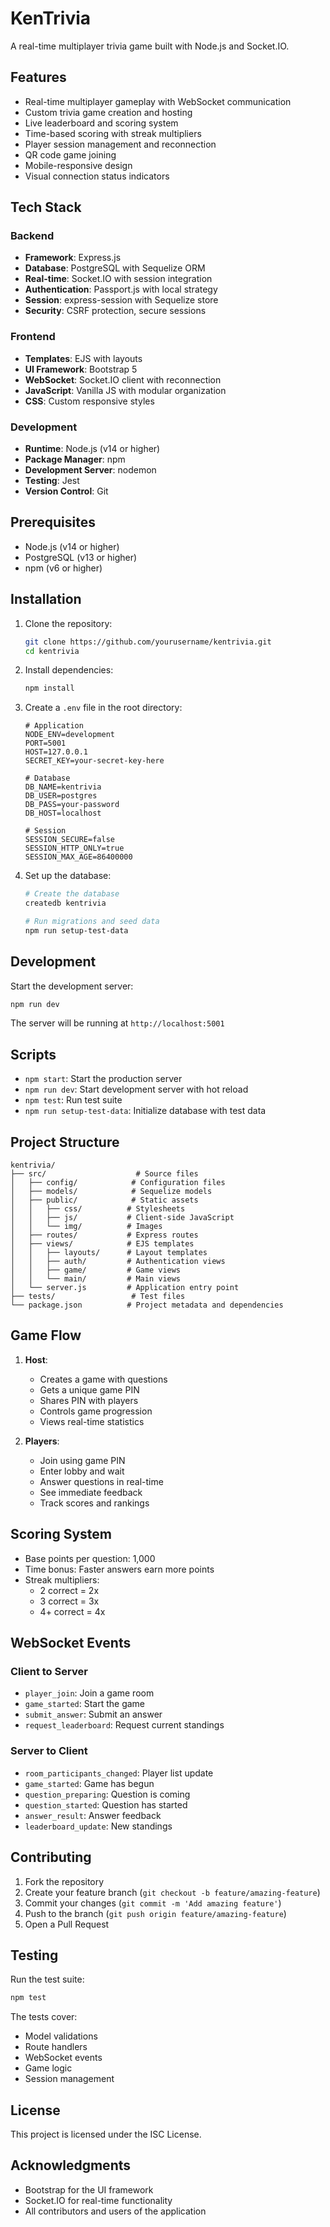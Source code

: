 # KenTrivia

A real-time multiplayer trivia game built with Node.js and Socket.IO.

## Features

- Real-time multiplayer gameplay with WebSocket communication
- Custom trivia game creation and hosting
- Live leaderboard and scoring system
- Time-based scoring with streak multipliers
- Player session management and reconnection
- QR code game joining
- Mobile-responsive design
- Visual connection status indicators

## Tech Stack

### Backend
- **Framework**: Express.js
- **Database**: PostgreSQL with Sequelize ORM
- **Real-time**: Socket.IO with session integration
- **Authentication**: Passport.js with local strategy
- **Session**: express-session with Sequelize store
- **Security**: CSRF protection, secure sessions

### Frontend
- **Templates**: EJS with layouts
- **UI Framework**: Bootstrap 5
- **WebSocket**: Socket.IO client with reconnection
- **JavaScript**: Vanilla JS with modular organization
- **CSS**: Custom responsive styles

### Development
- **Runtime**: Node.js (v14 or higher)
- **Package Manager**: npm
- **Development Server**: nodemon
- **Testing**: Jest
- **Version Control**: Git

## Prerequisites

- Node.js (v14 or higher)
- PostgreSQL (v13 or higher)
- npm (v6 or higher)

## Installation

1. Clone the repository:
   ```bash
   git clone https://github.com/yourusername/kentrivia.git
   cd kentrivia
   ```

2. Install dependencies:
   ```bash
   npm install
   ```

3. Create a `.env` file in the root directory:
   ```env
   # Application
   NODE_ENV=development
   PORT=5001
   HOST=127.0.0.1
   SECRET_KEY=your-secret-key-here

   # Database
   DB_NAME=kentrivia
   DB_USER=postgres
   DB_PASS=your-password
   DB_HOST=localhost

   # Session
   SESSION_SECURE=false
   SESSION_HTTP_ONLY=true
   SESSION_MAX_AGE=86400000
   ```

4. Set up the database:
   ```bash
   # Create the database
   createdb kentrivia

   # Run migrations and seed data
   npm run setup-test-data
   ```

## Development

Start the development server:
```bash
npm run dev
```

The server will be running at `http://localhost:5001`

## Scripts

- `npm start`: Start the production server
- `npm run dev`: Start development server with hot reload
- `npm test`: Run test suite
- `npm run setup-test-data`: Initialize database with test data

## Project Structure

```
kentrivia/
├── src/                    # Source files
│   ├── config/            # Configuration files
│   ├── models/            # Sequelize models
│   ├── public/            # Static assets
│   │   ├── css/          # Stylesheets
│   │   ├── js/           # Client-side JavaScript
│   │   └── img/          # Images
│   ├── routes/           # Express routes
│   ├── views/            # EJS templates
│   │   ├── layouts/      # Layout templates
│   │   ├── auth/         # Authentication views
│   │   ├── game/         # Game views
│   │   └── main/         # Main views
│   └── server.js         # Application entry point
├── tests/                 # Test files
└── package.json          # Project metadata and dependencies
```

## Game Flow

1. **Host**:
   - Creates a game with questions
   - Gets a unique game PIN
   - Shares PIN with players
   - Controls game progression
   - Views real-time statistics

2. **Players**:
   - Join using game PIN
   - Enter lobby and wait
   - Answer questions in real-time
   - See immediate feedback
   - Track scores and rankings

## Scoring System

- Base points per question: 1,000
- Time bonus: Faster answers earn more points
- Streak multipliers:
  - 2 correct = 2x
  - 3 correct = 3x
  - 4+ correct = 4x

## WebSocket Events

### Client to Server
- `player_join`: Join a game room
- `game_started`: Start the game
- `submit_answer`: Submit an answer
- `request_leaderboard`: Request current standings

### Server to Client
- `room_participants_changed`: Player list update
- `game_started`: Game has begun
- `question_preparing`: Question is coming
- `question_started`: Question has started
- `answer_result`: Answer feedback
- `leaderboard_update`: New standings

## Contributing

1. Fork the repository
2. Create your feature branch (`git checkout -b feature/amazing-feature`)
3. Commit your changes (`git commit -m 'Add amazing feature'`)
4. Push to the branch (`git push origin feature/amazing-feature`)
5. Open a Pull Request

## Testing

Run the test suite:
```bash
npm test
```

The tests cover:
- Model validations
- Route handlers
- WebSocket events
- Game logic
- Session management

## License

This project is licensed under the ISC License.

## Acknowledgments

- Bootstrap for the UI framework
- Socket.IO for real-time functionality
- All contributors and users of the application
